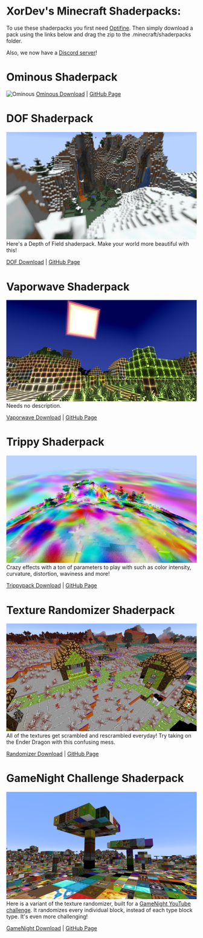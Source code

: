 # XorDev's Minecraft Shaderpacks:

To use these shaderpacks you first need [Optifine](https://optifine.net/downloads). Then simply download a pack using the links below and drag the zip to the .minecraft/shaderpacks folder.

Also, we now have a [Discord server](https://discord.gg/5HWWSMtc38)!

# Ominous Shaderpack
![Ominous](https://i.imgur.com/SoZg76R.png)
[Ominous Download](https://github.com/XorDev/Ominous-Shaderpack/archive/refs/heads/main.zip) | [GitHub Page](https://github.com/XorDev/Ominous-Shaderpack/wiki)

# DOF Shaderpack
![DOF](/screenshots/dof.png)
Here's a Depth of Field shaderpack. Make your world more beautiful with this!

[DOF Download](https://github.com/XorDev/DOF-Shaderpack/archive/master.zip) | [GitHub Page](https://github.com/XorDev/DOF-Shaderpack)

# Vaporwave Shaderpack
![Vaporwave](/screenshots/vaporwave.png)
Needs no description.

[Vaporwave Download](https://github.com/XorDev/Vaporwave-Shaderpack/archive/master.zip) | [GitHub Page](https://github.com/XorDev/Vaporwave-Shaderpack)

# Trippy Shaderpack
![Trippypack](/screenshots/trippypack.png)
Crazy effects with a ton of parameters to play with such as color intensity, curvature, distortion, waviness and more!  

[Trippypack Download](https://github.com/XorDev/Trippy-Shaderpack/archive/master.zip) | [GitHub Page](https://github.com/XorDev/Trippy-Shaderpack)

# Texture Randomizer Shaderpack
![Randomizer](/screenshots/randomizer.png)
All of the textures get scrambled and rescrambled everyday! Try taking on the Ender Dragon with this confusing mess.

[Randomizer Download](https://github.com/XorDev/Randomizer-Shaderpack/archive/master.zip) | [GitHub Page](https://github.com/XorDev/Randomizer-Shaderpack)

# GameNight Challenge Shaderpack
![GameNight](/screenshots/gamenight.png)
Here is a variant of the texture randomizer, built for a [GameNight YouTube challenge](https://youtu.be/nBcVcvJajZU). It randomizes every individual block, instead of each type block type. It's even more challenging!

[GameNight Download](https://github.com/XorDev/GameNight-Shaderpack/archive/master.zip) | [GitHub Page](https://github.com/XorDev/GameNight-Shaderpack)
